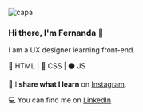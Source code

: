 ![capa](C:\Users\Jorge\Workspace\Github\fepacheco20\capa.jpeg)

### Hi there, I'm Fernanda 👋

I am a UX designer learning front-end. 

:red_circle: HTML   |   :large_blue_circle: CSS   |   :black_circle: JS

:mega: I **share what I learn** on [Instagram](https://www.instagram.com/uxlearner.fe/). 

:computer: You can find me on [LinkedIn](https://www.linkedin.com/in/fernandal-pacheco/)



<!--
**fepacheco20/fepacheco20** is a ✨ _special_ ✨ repository because its `README.md` (this file) appears on your GitHub profile.

Here are some ideas to get you started:

- 🔭 I’m currently working on ...
- 🌱 I’m currently learning ...
- 👯 I’m looking to collaborate on ...
- 🤔 I’m looking for help with ...
- 💬 Ask me about ...
- 📫 How to reach me: ...
- 😄 Pronouns: ...
- ⚡ Fun fact: ...
  -->
